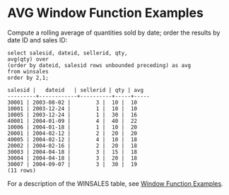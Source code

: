 # AVG Window Function Examples<a name="r_Examples_of_avg_WF"></a>

Compute a rolling average of quantities sold by date; order the results by date ID and sales ID: 

```
select salesid, dateid, sellerid, qty,
avg(qty) over
(order by dateid, salesid rows unbounded preceding) as avg
from winsales
order by 2,1;

salesid |   dateid   | sellerid | qty | avg
---------+------------+----------+-----+-----
30001 | 2003-08-02 |        3 |  10 |  10
10001 | 2003-12-24 |        1 |  10 |  10
10005 | 2003-12-24 |        1 |  30 |  16
40001 | 2004-01-09 |        4 |  40 |  22
10006 | 2004-01-18 |        1 |  10 |  20
20001 | 2004-02-12 |        2 |  20 |  20
40005 | 2004-02-12 |        4 |  10 |  18
20002 | 2004-02-16 |        2 |  20 |  18
30003 | 2004-04-18 |        3 |  15 |  18
30004 | 2004-04-18 |        3 |  20 |  18
30007 | 2004-09-07 |        3 |  30 |  19
(11 rows)
```

 For a description of the WINSALES table, see [Window Function Examples](r_Window_function_examples.md)\.